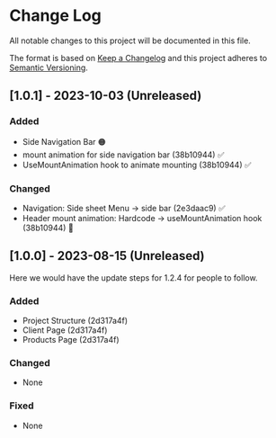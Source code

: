 # Change Log
All notable changes to this project will be documented in this file.
 
The format is based on [Keep a Changelog](http://keepachangelog.com/)
and this project adheres to [Semantic Versioning](http://semver.org/).
 

## [1.0.1] - 2023-10-03 (Unreleased)

### Added
- Side Navigation Bar 🟠
- mount animation for side navigation bar (38b10944) ✅
- UseMountAnimation hook to animate mounting (38b10944) ✅

### Changed
- Navigation: Side sheet Menu -> side bar (2e3daac9) ✅
- Header mount animation: Hardcode -> useMountAnimation hook (38b10944) 🔴


## [1.0.0] - 2023-08-15 (Unreleased)
  
Here we would have the update steps for 1.2.4 for people to follow.
 
### Added
 - Project Structure (2d317a4f)
 - Client Page (2d317a4f)
 - Products Page (2d317a4f)
### Changed
  
- None
 
### Fixed
 
- None
 
